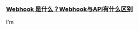 ### [Webhook 是什么？Webhook与API有什么区别](https://cn.bing.com/search?q=webhook&form=QBLH&sp=-1&lq=0&pq=webhook&sc=10-7&qs=n&sk=&cvid=3618BA4DE8CE43809B988FF74899AB5F&ghsh=0&ghacc=0&ghpl=)

I'm 

[1]: https://www.redhat.com/en/topics/automation/what-is-a-webhook	"what is a webhook"

